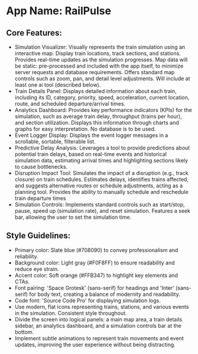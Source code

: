 # **App Name**: RailPulse

## Core Features:

- Simulation Visualizer: Visually represents the train simulation using an interactive map. Display train locations, track sections, and stations. Provides real-time updates as the simulation progresses. Map data will be static: pre-processed and included with the app itself, to minimize server requests and database requirements. Offers standard map controls such as zoom, pan, and detail level adjustments. Will include at least one ai tool (described below).
- Train Details Panel: Displays detailed information about each train, including its ID, category, priority, speed, acceleration, current location, route, and scheduled departure/arrival times.
- Analytics Dashboard: Provides key performance indicators (KPIs) for the simulation, such as average train delay, throughput (trains per hour), and section utilization. Displays this information through charts and graphs for easy interpretation. No database is to be used.
- Event Logger Display: Displays the event logger messages in a scrollable, sortable, filterable list.
- Predictive Delay Analysis: Leverages a tool to provide predictions about potential train delays, based on real-time events and historical simulation data, estimating arrival times and highlighting sections likely to cause bottlenecks.
- Disruption Impact Tool: Simulates the impact of a disruption (e.g., track closure) on train schedules. Estimates delays, identifies trains affected, and suggests alternative routes or schedule adjustments, acting as a planning tool. Provides the ability to manually schedule and reschedule train departure times
- Simulation Controls: Implements standard controls such as start/stop, pause, speed up (simulation rate), and reset simulation. Features a seek bar, allowing the user to set the simulation time.

## Style Guidelines:

- Primary color: Slate blue (#708090) to convey professionalism and reliability.
- Background color: Light gray (#F0F8FF) to ensure readability and reduce eye strain.
- Accent color: Soft orange (#FFB347) to highlight key elements and CTAs.
- Font pairing: 'Space Grotesk' (sans-serif) for headings and 'Inter' (sans-serif) for body text, creating a balance of modernity and readability.
- Code font: 'Source Code Pro' for displaying simulation logs.
- Use modern, flat icons representing trains, stations, and various events in the simulation. Consistent style throughout.
- Divide the screen into logical panels: a main map area, a train details sidebar, an analytics dashboard, and a simulation controls bar at the bottom.
- Implement subtle animations to represent train movements and event updates, improving the user experience without being distracting.